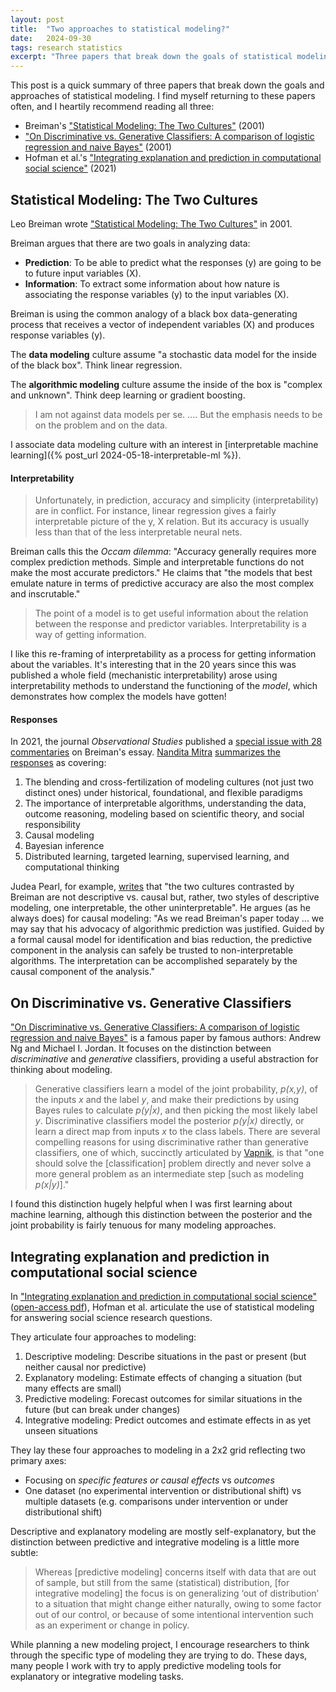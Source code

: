 ```yaml
---
layout: post
title:  "Two approaches to statistical modeling?"
date:   2024-09-30
tags: research statistics
excerpt: "Three papers that break down the goals of statistical modeling."
---
```


This post is a quick summary of three papers that break down the goals and approaches of statistical modeling. I find myself returning to these papers often, and I heartily recommend reading all three:

 - Breiman's ["Statistical Modeling: The Two Cultures"](https://projecteuclid.org/journals/statistical-science/volume-16/issue-3/Statistical-Modeling--The-Two-Cultures-with-comments-and-a/10.1214/ss/1009213726.full) (2001)
 - ["On Discriminative vs. Generative Classifiers: A comparison of logistic regression and naive Bayes"](https://papers.nips.cc/paper_files/paper/2001/hash/7b7a53e239400a13bd6be6c91c4f6c4e-Abstract.html) (2001)
 - Hofman et al.'s ["Integrating explanation and prediction in computational social science"](https://www.nature.com/articles/s41586-021-03659-0) (2021)

## Statistical Modeling: The Two Cultures

Leo Breiman wrote ["Statistical Modeling: The Two Cultures"](https://projecteuclid.org/journals/statistical-science/volume-16/issue-3/Statistical-Modeling--The-Two-Cultures-with-comments-and-a/10.1214/ss/1009213726.full) in 2001.

Breiman argues that there are two goals in analyzing data:

 - **Prediction**: To be able to predict what the responses (y) are going to be to future input variables (X).
- **Information**: To extract some information about how nature is associating the response variables (y) to the input variables (X).

Breiman is using the common analogy of a black box data-generating process that receives a vector of independent variables (X) and produces response variables (y).

The **data modeling** culture assume "a stochastic data model for the inside of the black box". Think linear regression.

The **algorithmic modeling** culture assume the inside of the box is "complex and unknown". Think deep learning or gradient boosting.

>I am not against data models per se. .... But the emphasis needs to be on the problem and
on the data.

I associate data modeling culture with an interest in [interpretable machine learning]({% post_url 2024-05-18-interpretable-ml %}).

#### Interpretability

>Unfortunately, in prediction, accuracy and simplicity (interpretability) are in conflict. For instance, linear regression gives a fairly interpretable picture of the y, X relation. But its accuracy is usually less than that of the less interpretable neural nets.

Breiman calls this the _Occam dilemma_: "Accuracy generally requires more complex prediction methods. Simple and interpretable functions do not make the most accurate predictors." He claims that "the models that best emulate nature in terms of predictive accuracy are also the most complex and inscrutable."

>The point of a model is to get useful information about the relation between the response and predictor variables. Interpretability is a way of getting information.

I like this re-framing of interpretability as a process for getting information about the variables. It's interesting that in the 20 years since this was published a whole field (mechanistic interpretability) arose using interpretability methods to understand the functioning of the _model_, which demonstrates how complex the models have gotten!

#### Responses

In 2021, the journal _Observational Studies_ published a [special issue with 28 commentaries](https://muse.jhu.edu/pub/56/issue/45147) on Breiman's essay. [Nandita Mitra](https://www.mitrastatslab.com/team) [summarizes the responses](https://muse.jhu.edu/pub/56/article/799740) as covering:

 1. The blending and cross-fertilization of modeling cultures (not just two distinct ones) under historical, foundational, and flexible paradigms 
 2. The importance of interpretable algorithms, understanding the data, outcome reasoning, modeling based on scientific theory, and social responsibility
 3. Causal modeling 
 4. Bayesian inference
 5. Distributed learning, targeted learning, supervised learning, and computational thinking

 Judea Pearl, for example, [writes](https://muse.jhu.edu/pub/56/article/799733) that "the two cultures contrasted by Breiman are not descriptive vs. causal but, rather, two styles of descriptive modeling, one interpretable, the other uninterpretable". He argues (as he always does) for causal modeling: "As we read Breiman's paper today ... we may say that his advocacy of algorithmic prediction was justified. Guided by a formal causal model for identification and bias reduction, the predictive component in the analysis can safely be trusted to non-interpretable algorithms. The interpretation can be accomplished separately by the causal component of the analysis."

## On Discriminative vs. Generative Classifiers

["On Discriminative vs. Generative Classifiers: A comparison of logistic regression and naive Bayes"](https://papers.nips.cc/paper_files/paper/2001/hash/7b7a53e239400a13bd6be6c91c4f6c4e-Abstract.html) is a famous paper by famous authors: Andrew Ng and Michael I. Jordan.
It focuses on the distinction between _discriminative_ and _generative_ classifiers, providing a useful abstraction for thinking about modeling.

>Generative classifiers learn a model of the joint probability, _p(x,y)_, of the inputs _x_ and the label _y_, and make their predictions by using Bayes rules to calculate _p(y\|x)_, and then picking the most likely label _y_. Discriminative classifiers model the posterior _p(y\|x)_ directly, or learn a direct map from inputs _x_ to the class labels. There are several compelling reasons for using discriminative rather than generative classifiers, one of which, succinctly articulated by [Vapnik](https://www.wiley.com/en-us/Statistical+Learning+Theory-p-9780471030034), is that "one should solve the [classification] problem directly and never solve a more general problem as an intermediate step [such as modeling _p(x\|y)_]."

I found this distinction hugely helpful when I was first learning about machine learning, although this distinction between the posterior and the joint probability is fairly tenuous for many modeling approaches.

## Integrating explanation and prediction in computational social science

In ["Integrating explanation and prediction in computational social science"](https://www.nature.com/articles/s41586-021-03659-0) ([open-access pdf](https://par.nsf.gov/servlets/purl/10321875)), Hofman et al. articulate the use of statistical modeling for answering social science research questions.

They articulate four approaches to modeling:

 1. Descriptive modeling: Describe situations in the past or present (but neither causal nor predictive)
 2. Explanatory modeling: Estimate effects of changing a situation (but many effects are small)
 3. Predictive modeling: Forecast outcomes for similar situations in the future (but can break under changes)
 4. Integrative modeling: Predict outcomes and estimate effects in as yet unseen situations

They lay these four approaches to modeling in a 2x2 grid reflecting two primary axes:
 - Focusing on _specific features or causal effects_ vs _outcomes_
 - One dataset (no experimental intervention or distributional shift) vs multiple datasets (e.g. comparisons under intervention or under distributional shift)

 Descriptive and explanatory modeling are mostly self-explanatory, but the distinction between predictive and integrative modeling is a little more subtle:

>Whereas [predictive modeling] concerns itself with data that are out of sample, but still from the same (statistical) distribution, [for integrative modeling] the focus is on generalizing ‘out of distribution’ to a situation that might change either naturally, owing to some factor out of our control, or because of some intentional intervention such as an experiment or change in policy.

While planning a new modeling project, I encourage researchers to think through the specific type of modeling they are trying to do.
These days, many people I work with try to apply predictive modeling tools for explanatory or integrative modeling tasks. 
